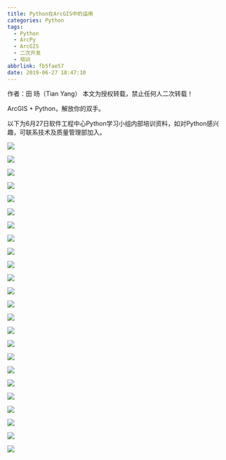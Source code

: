 ```yaml
---
title: Python在ArcGIS中的运用
categories: Python
tags:
  - Python
  - ArcPy
  - ArcGIS
  - 二次开发
  - 培训
abbrlink: fb5fae57
date: 2019-06-27 18:47:10
---
```


作者：田 旸（Tian Yang） 本文为授权转载，禁止任何人二次转载！

ArcGIS + Python，解放你的双手。

<!-- More -->

以下为6月27日软件工程中心Python学习小组内部培训资料，如对Python感兴趣，可联系技术及质量管理部加入。

![](http://ww2.sinaimg.cn/large/006tNc79gy1g4fvul311qj31hg0u0an1.jpg)

![](http://ww1.sinaimg.cn/large/006tNc79gy1g4fvw01pw8j31hc0u0qeo.jpg)

![](http://ww2.sinaimg.cn/large/006tNc79gy1g4fvwcghppj31hj0u0tla.jpg)

![](http://ww4.sinaimg.cn/large/006tNc79gy1g4fvwnqakwj31hj0u0kdn.jpg)

![](http://ww4.sinaimg.cn/large/006tNc79gy1g4fvxjvugfj31hf0u0k8q.jpg)

![](http://ww2.sinaimg.cn/large/006tNc79gy1g4fvxvsxnxj31hd0u0ap9.jpg)

![](http://ww3.sinaimg.cn/large/006tNc79gy1g4fvy5n33uj31hd0u0tl4.jpg)

![](http://ww4.sinaimg.cn/large/006tNc79gy1g4fvyg0rl6j31he0u0aw0.jpg)

![](http://ww4.sinaimg.cn/large/006tNc79gy1g4fvzcx8ixj31hk0u01cf.jpg)

![](http://ww4.sinaimg.cn/large/006tNc79gy1g4fvzlctqxj31hh0u0az6.jpg)

![](http://ww4.sinaimg.cn/large/006tNc79gy1g4fvzucugoj31hj0u0nob.jpg)

![](http://ww1.sinaimg.cn/large/006tNc79gy1g4fw1dc4w2j31hm0u01kx.jpg)

![](http://ww1.sinaimg.cn/large/006tNc79gy1g4fw1js1nhj31h90u0k3z.jpg)

![](http://ww4.sinaimg.cn/large/006tNc79gy1g4fw1ryivlj31hj0u0asx.jpg)

![](http://ww1.sinaimg.cn/large/006tNc79gy1g4fw2k2bytj31hb0u07ku.jpg)

![](http://ww3.sinaimg.cn/large/006tNc79gy1g4fw2ua04kj31hc0u0wst.jpg)

![](http://ww1.sinaimg.cn/large/006tNc79gy1g4fw315iw1j31ha0u0tl3.jpg)

![](http://ww1.sinaimg.cn/large/006tNc79gy1g4fw3y4ub0j31hf0u0qij.jpg)

![](http://ww3.sinaimg.cn/large/006tNc79gy1g4fw47hxs7j31he0u0k8e.jpg)

![](http://ww2.sinaimg.cn/large/006tNc79gy1g4fw4h3oggj31hm0u0ndl.jpg)

![](http://ww2.sinaimg.cn/large/006tNc79gy1g4fw53eemqj31hh0u01af.jpg)

![](http://ww1.sinaimg.cn/large/006tNc79gy1g4fw5bqq04j31hi0u0tpu.jpg)

![](http://ww1.sinaimg.cn/large/006tNc79gy1g4fw5jkpryj31hh0u0qf6.jpg)

![](http://ww3.sinaimg.cn/large/006tNc79gy1g4fw5qz4ugj31he0u0gxs.jpg)